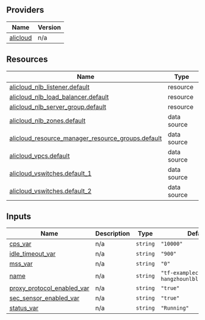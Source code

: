 <!-- BEGIN_TF_DOCS -->
## Providers

| Name | Version |
|------|---------|
| <a name="provider_alicloud"></a> [alicloud](#provider\_alicloud) | n/a |

## Resources

| Name | Type |
|------|------|
| [alicloud_nlb_listener.default](https://registry.terraform.io/providers/hashicorp/alicloud/latest/docs/resources/nlb_listener) | resource |
| [alicloud_nlb_load_balancer.default](https://registry.terraform.io/providers/hashicorp/alicloud/latest/docs/resources/nlb_load_balancer) | resource |
| [alicloud_nlb_server_group.default](https://registry.terraform.io/providers/hashicorp/alicloud/latest/docs/resources/nlb_server_group) | resource |
| [alicloud_nlb_zones.default](https://registry.terraform.io/providers/hashicorp/alicloud/latest/docs/data-sources/nlb_zones) | data source |
| [alicloud_resource_manager_resource_groups.default](https://registry.terraform.io/providers/hashicorp/alicloud/latest/docs/data-sources/resource_manager_resource_groups) | data source |
| [alicloud_vpcs.default](https://registry.terraform.io/providers/hashicorp/alicloud/latest/docs/data-sources/vpcs) | data source |
| [alicloud_vswitches.default_1](https://registry.terraform.io/providers/hashicorp/alicloud/latest/docs/data-sources/vswitches) | data source |
| [alicloud_vswitches.default_2](https://registry.terraform.io/providers/hashicorp/alicloud/latest/docs/data-sources/vswitches) | data source |

## Inputs

| Name | Description | Type | Default | Required |
|------|-------------|------|---------|:--------:|
| <a name="input_cps_var"></a> [cps\_var](#input\_cps\_var) | n/a | `string` | `"10000"` | no |
| <a name="input_idle_timeout_var"></a> [idle\_timeout\_var](#input\_idle\_timeout\_var) | n/a | `string` | `"900"` | no |
| <a name="input_mss_var"></a> [mss\_var](#input\_mss\_var) | n/a | `string` | `"0"` | no |
| <a name="input_name"></a> [name](#input\_name) | n/a | `string` | `"tf-examplecn-hangzhounlblistener2363"` | no |
| <a name="input_proxy_protocol_enabled_var"></a> [proxy\_protocol\_enabled\_var](#input\_proxy\_protocol\_enabled\_var) | n/a | `string` | `"true"` | no |
| <a name="input_sec_sensor_enabled_var"></a> [sec\_sensor\_enabled\_var](#input\_sec\_sensor\_enabled\_var) | n/a | `string` | `"true"` | no |
| <a name="input_status_var"></a> [status\_var](#input\_status\_var) | n/a | `string` | `"Running"` | no |
<!-- END_TF_DOCS -->    